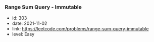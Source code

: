 ### Range Sum Query - Immutable

* id: 303
* date: 2021-11-02
* link: https://leetcode.com/problems/range-sum-query-immutable
* level: Easy
